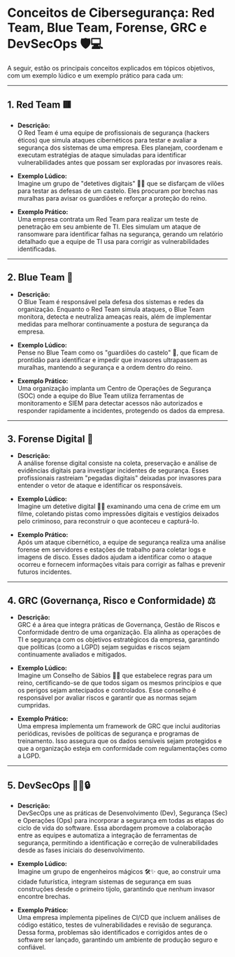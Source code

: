 # Conceitos de Cibersegurança: Red Team, Blue Team, Forense, GRC e DevSecOps 🛡️💻

A seguir, estão os principais conceitos explicados em tópicos objetivos, com um exemplo lúdico e um exemplo prático para cada um:

---

## 1. Red Team 🟥
- **Descrição:**  
  O Red Team é uma equipe de profissionais de segurança (hackers éticos) que simula ataques cibernéticos para testar e avaliar a segurança dos sistemas de uma empresa. Eles planejam, coordenam e executam estratégias de ataque simuladas para identificar vulnerabilidades antes que possam ser exploradas por invasores reais.

- **Exemplo Lúdico:**  
  Imagine um grupo de "detetives digitais" 🕵️‍♂️ que se disfarçam de vilões para testar as defesas de um castelo. Eles procuram por brechas nas muralhas para avisar os guardiões e reforçar a proteção do reino.

- **Exemplo Prático:**  
  Uma empresa contrata um Red Team para realizar um teste de penetração em seu ambiente de TI. Eles simulam um ataque de ransomware para identificar falhas na segurança, gerando um relatório detalhado que a equipe de TI usa para corrigir as vulnerabilidades identificadas.

---

## 2. Blue Team 🔵
- **Descrição:**  
  O Blue Team é responsável pela defesa dos sistemas e redes da organização. Enquanto o Red Team simula ataques, o Blue Team monitora, detecta e neutraliza ameaças reais, além de implementar medidas para melhorar continuamente a postura de segurança da empresa.

- **Exemplo Lúdico:**  
  Pense no Blue Team como os "guardiões do castelo" 🏰, que ficam de prontidão para identificar e impedir que invasores ultrapassem as muralhas, mantendo a segurança e a ordem dentro do reino.

- **Exemplo Prático:**  
  Uma organização implanta um Centro de Operações de Segurança (SOC) onde a equipe do Blue Team utiliza ferramentas de monitoramento e SIEM para detectar acessos não autorizados e responder rapidamente a incidentes, protegendo os dados da empresa.

---

## 3. Forense Digital 🧐
- **Descrição:**  
  A análise forense digital consiste na coleta, preservação e análise de evidências digitais para investigar incidentes de segurança. Esses profissionais rastreiam "pegadas digitais" deixadas por invasores para entender o vetor de ataque e identificar os responsáveis.

- **Exemplo Lúdico:**  
  Imagine um detetive digital 🕵️‍♀️ examinando uma cena de crime em um filme, coletando pistas como impressões digitais e vestígios deixados pelo criminoso, para reconstruir o que aconteceu e capturá-lo.

- **Exemplo Prático:**  
  Após um ataque cibernético, a equipe de segurança realiza uma análise forense em servidores e estações de trabalho para coletar logs e imagens de disco. Esses dados ajudam a identificar como o ataque ocorreu e fornecem informações vitais para corrigir as falhas e prevenir futuros incidentes.

---

## 4. GRC (Governança, Risco e Conformidade) ⚖️
- **Descrição:**  
  GRC é a área que integra práticas de Governança, Gestão de Riscos e Conformidade dentro de uma organização. Ela alinha as operações de TI e segurança com os objetivos estratégicos da empresa, garantindo que políticas (como a LGPD) sejam seguidas e riscos sejam continuamente avaliados e mitigados.

- **Exemplo Lúdico:**  
  Imagine um Conselho de Sábios 🧙‍♂️ que estabelece regras para um reino, certificando-se de que todos sigam os mesmos princípios e que os perigos sejam antecipados e controlados. Esse conselho é responsável por avaliar riscos e garantir que as normas sejam cumpridas.

- **Exemplo Prático:**  
  Uma empresa implementa um framework de GRC que inclui auditorias periódicas, revisões de políticas de segurança e programas de treinamento. Isso assegura que os dados sensíveis sejam protegidos e que a organização esteja em conformidade com regulamentações como a LGPD.

---

## 5. DevSecOps 👨‍💻🔒
- **Descrição:**  
  DevSecOps une as práticas de Desenvolvimento (Dev), Segurança (Sec) e Operações (Ops) para incorporar a segurança em todas as etapas do ciclo de vida do software. Essa abordagem promove a colaboração entre as equipes e automatiza a integração de ferramentas de segurança, permitindo a identificação e correção de vulnerabilidades desde as fases iniciais do desenvolvimento.

- **Exemplo Lúdico:**  
  Imagine um grupo de engenheiros mágicos 🛠️✨ que, ao construir uma cidade futurística, integram sistemas de segurança em suas construções desde o primeiro tijolo, garantindo que nenhum invasor encontre brechas.

- **Exemplo Prático:**  
  Uma empresa implementa pipelines de CI/CD que incluem análises de código estático, testes de vulnerabilidades e revisão de segurança. Dessa forma, problemas são identificados e corrigidos antes de o software ser lançado, garantindo um ambiente de produção seguro e confiável.